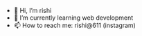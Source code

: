 - 👋 Hi, I’m rishi 
- 🌱 I’m currently learning web development
- 📫 How to reach me: rishi@611 (instagram)

<!---
rishi-611/rishi-611 is a ✨ special ✨ repository because its `README.md` (this file) appears on your GitHub profile.
You can click the Preview link to take a look at your changes.
--->
